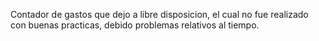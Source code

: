Contador de gastos que dejo a libre disposicion, el cual no fue realizado con buenas practicas, debido problemas relativos al tiempo.
